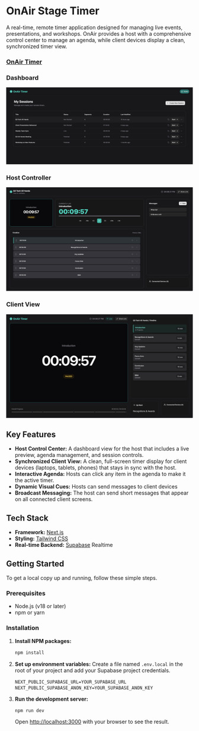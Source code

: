 # OnAir Stage Timer

A real-time, remote timer application designed for managing live events, presentations, and workshops. OnAir provides a host with a comprehensive control center to manage an agenda, while client devices display a clean, synchronized timer view.

### [OnAir Timer](https://onair-0tg9.onrender.com/)

### Dashboard
![Dashboard](public/OnAir-Dashboard.png)

### Host Controller
![Controller](public/OnAir-Controller.png)

### Client View
![Client View](public/OnAir-ClientView.png)

## Key Features

* **Host Control Center:** A dashboard view for the host that includes a live preview, agenda management, and session controls.
* **Synchronized Client View:** A clean, full-screen timer display for client devices (laptops, tablets, phones) that stays in sync with the host.
* **Interactive Agenda:** Hosts can click any item in the agenda to make it the active timer.
* **Dynamic Visual Cues:** Hosts can send messages to client devices
* **Broadcast Messaging:** The host can send short messages that appear on all connected client screens.

## Tech Stack

* **Framework:** [Next.js](https://nextjs.org/)
* **Styling:** [Tailwind CSS](https://tailwindcss.com/)
* **Real-time Backend:** [Supabase](https://supabase.io/) Realtime

## Getting Started

To get a local copy up and running, follow these simple steps.

### Prerequisites

* Node.js (v18 or later)
* npm or yarn

### Installation

1.  **Install NPM packages:**
    ```sh
    npm install
    ```

2.  **Set up environment variables:**
    Create a file named `.env.local` in the root of your project and add your Supabase project credentials.
    ```env
    NEXT_PUBLIC_SUPABASE_URL=YOUR_SUPABASE_URL
    NEXT_PUBLIC_SUPABASE_ANON_KEY=YOUR_SUPABASE_ANON_KEY
    ```

3.  **Run the development server:**
    ```sh
    npm run dev
    ```
    Open [http://localhost:3000](http://localhost:3000) with your browser to see the result.
